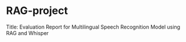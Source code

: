 # RAG-project
Title: Evaluation Report for Multilingual Speech Recognition Model using RAG and Whisper
